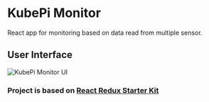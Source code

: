 # KubePi Monitor

React app for monitoring based on data read from multiple sensor.

## User Interface

![KubePi Monitor UI](http://i.imgur.com/gzcA53S.png)

### Project is based on [React Redux Starter Kit](https://github.com/davezuko/react-redux-starter-kit)
